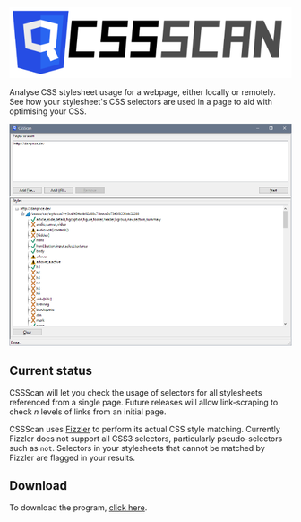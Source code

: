 ![](Resources/logo.png)

Analyse CSS stylesheet usage for a webpage, either locally or remotely. See how your stylesheet's CSS selectors are used in a page to aid with optimising your CSS.

![](Resources/screenshot.png)

## Current status
CSSScan will let you check the usage of selectors for all stylesheets referenced from a single page. Future releases will allow link-scraping to check _n_ levels of links from an initial page.

CSSScan uses [Fizzler](https://github.com/atifaziz/Fizzler) to perform its actual CSS style matching. Currently Fizzler does not support all CSS3 selectors, particularly pseudo-selectors such as `not`. Selectors in your stylesheets that cannot be matched by Fizzler are flagged in your results.

## Download
To download the program, [click here](https://github.com/flexplate/CssScan/releases/latest).
